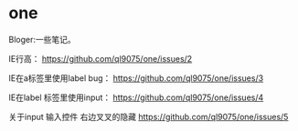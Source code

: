 one
===

Bloger:一些笔记。

IE行高：
https://github.com/ql9075/one/issues/2

IE在a标签里使用label bug：
https://github.com/ql9075/one/issues/3

IE在label 标签里使用input：
https://github.com/ql9075/one/issues/4

关于input 输入控件 右边叉叉的隐藏 
https://github.com/ql9075/one/issues/5
